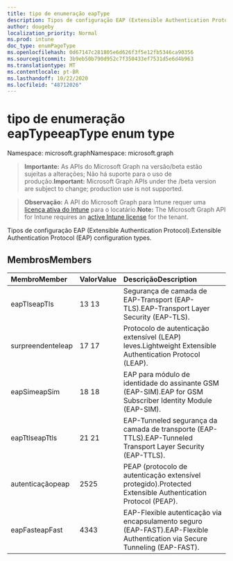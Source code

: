 ```yaml
---
title: tipo de enumeração eapType
description: Tipos de configuração EAP (Extensible Authentication Protocol).
author: dougeby
localization_priority: Normal
ms.prod: intune
doc_type: enumPageType
ms.openlocfilehash: 0d67147c281805e6d626f3f5e12fb5346ca90356
ms.sourcegitcommit: 3b9eb50b790d952c7f350433ef7531d5e6d4b963
ms.translationtype: MT
ms.contentlocale: pt-BR
ms.lasthandoff: 10/22/2020
ms.locfileid: "48712026"
---
```

# <a name="eaptype-enum-type"></a><span data-ttu-id="889f9-103">tipo de enumeração eapType</span><span class="sxs-lookup"><span data-stu-id="889f9-103">eapType enum type</span></span>

<span data-ttu-id="889f9-104">Namespace: microsoft.graph</span><span class="sxs-lookup"><span data-stu-id="889f9-104">Namespace: microsoft.graph</span></span>

> <span data-ttu-id="889f9-105">**Importante:** As APIs do Microsoft Graph na versão/beta estão sujeitas a alterações; Não há suporte para o uso de produção.</span><span class="sxs-lookup"><span data-stu-id="889f9-105">**Important:** Microsoft Graph APIs under the /beta version are subject to change; production use is not supported.</span></span>

> <span data-ttu-id="889f9-106">**Observação:** A API do Microsoft Graph para Intune requer uma [licença ativa do Intune](https://go.microsoft.com/fwlink/?linkid=839381) para o locatário.</span><span class="sxs-lookup"><span data-stu-id="889f9-106">**Note:** The Microsoft Graph API for Intune requires an [active Intune license](https://go.microsoft.com/fwlink/?linkid=839381) for the tenant.</span></span>

<span data-ttu-id="889f9-107">Tipos de configuração EAP (Extensible Authentication Protocol).</span><span class="sxs-lookup"><span data-stu-id="889f9-107">Extensible Authentication Protocol (EAP) configuration types.</span></span>

## <a name="members"></a><span data-ttu-id="889f9-108">Membros</span><span class="sxs-lookup"><span data-stu-id="889f9-108">Members</span></span>
|<span data-ttu-id="889f9-109">Membro</span><span class="sxs-lookup"><span data-stu-id="889f9-109">Member</span></span>|<span data-ttu-id="889f9-110">Valor</span><span class="sxs-lookup"><span data-stu-id="889f9-110">Value</span></span>|<span data-ttu-id="889f9-111">Descrição</span><span class="sxs-lookup"><span data-stu-id="889f9-111">Description</span></span>|
|:---|:---|:---|
|<span data-ttu-id="889f9-112">eapTls</span><span class="sxs-lookup"><span data-stu-id="889f9-112">eapTls</span></span>|<span data-ttu-id="889f9-113">13 </span><span class="sxs-lookup"><span data-stu-id="889f9-113">13</span></span>|<span data-ttu-id="889f9-114">Segurança de camada de EAP-Transport (EAP-TLS).</span><span class="sxs-lookup"><span data-stu-id="889f9-114">EAP-Transport Layer Security (EAP-TLS).</span></span>|
|<span data-ttu-id="889f9-115">surpreendente</span><span class="sxs-lookup"><span data-stu-id="889f9-115">leap</span></span>|<span data-ttu-id="889f9-116">17 </span><span class="sxs-lookup"><span data-stu-id="889f9-116">17</span></span>|<span data-ttu-id="889f9-117">Protocolo de autenticação extensível (LEAP) leves.</span><span class="sxs-lookup"><span data-stu-id="889f9-117">Lightweight Extensible Authentication Protocol (LEAP).</span></span>|
|<span data-ttu-id="889f9-118">eapSim</span><span class="sxs-lookup"><span data-stu-id="889f9-118">eapSim</span></span>|<span data-ttu-id="889f9-119">18 </span><span class="sxs-lookup"><span data-stu-id="889f9-119">18</span></span>|<span data-ttu-id="889f9-120">EAP para módulo de identidade do assinante GSM (EAP-SIM).</span><span class="sxs-lookup"><span data-stu-id="889f9-120">EAP for GSM Subscriber Identity Module (EAP-SIM).</span></span>|
|<span data-ttu-id="889f9-121">eapTtls</span><span class="sxs-lookup"><span data-stu-id="889f9-121">eapTtls</span></span>|<span data-ttu-id="889f9-122"> 21 </span><span class="sxs-lookup"><span data-stu-id="889f9-122">21</span></span>|<span data-ttu-id="889f9-123">EAP-Tunneled segurança da camada de transporte (EAP-TTLS).</span><span class="sxs-lookup"><span data-stu-id="889f9-123">EAP-Tunneled Transport Layer Security (EAP-TTLS).</span></span>|
|<span data-ttu-id="889f9-124">autenticação</span><span class="sxs-lookup"><span data-stu-id="889f9-124">peap</span></span>|<span data-ttu-id="889f9-125">25</span><span class="sxs-lookup"><span data-stu-id="889f9-125">25</span></span>|<span data-ttu-id="889f9-126">PEAP (protocolo de autenticação extensível protegido).</span><span class="sxs-lookup"><span data-stu-id="889f9-126">Protected Extensible Authentication Protocol (PEAP).</span></span>|
|<span data-ttu-id="889f9-127">eapFast</span><span class="sxs-lookup"><span data-stu-id="889f9-127">eapFast</span></span>|<span data-ttu-id="889f9-128">43</span><span class="sxs-lookup"><span data-stu-id="889f9-128">43</span></span>|<span data-ttu-id="889f9-129">EAP-Flexible autenticação via encapsulamento seguro (EAP-FAST).</span><span class="sxs-lookup"><span data-stu-id="889f9-129">EAP-Flexible Authentication via Secure Tunneling (EAP-FAST).</span></span>|






